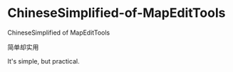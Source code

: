 # ChineseSimplified-of-MapEditTools
ChineseSimplified of MapEditTools

简单却实用

It's simple, but practical.
